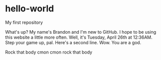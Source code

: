 # hello-world
My first repository

What's up? My name's Brandon and I'm new to GitHub. I hope to be using this website a little more often. 
Well, it's Tuesday, April 26th at 12:36AM. Step your game up, pal.
Here's a second line. Wow. You are a god.

Rock that body cmon cmon rock that body
